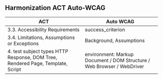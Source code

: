 ## Harmonization ACT Auto-WCAG
|ACT | Auto WCAG
|----|---------
|3.3. Accessibility Requirements | success_criterion
|3.4. Limitations, Assumptions or Exceptions|Background, Assumptions
|4. test subject types HTTP Response, DOM Tree, Rendered Page, Template, Script | environment: Markup Document / DOM Structure / Web Browser / WebDriver 

